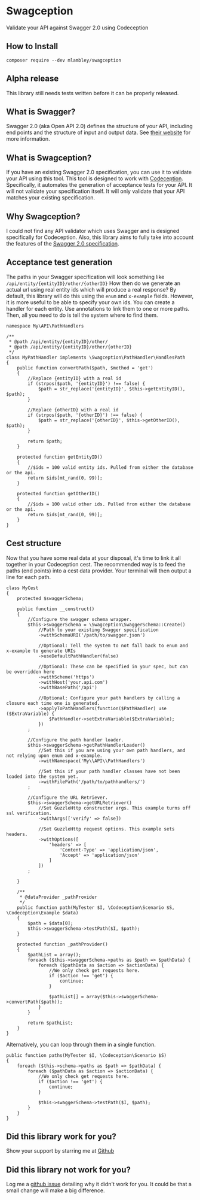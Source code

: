 # Swagception
Validate your API against Swagger 2.0 using Codeception

## How to Install
```
composer require --dev mlambley/swagception
```

## Alpha release
This library still needs tests written before it can be properly released.

## What is Swagger?
Swagger 2.0 (aka Open API 2.0) defines the structure of your API, including end points and the structure of input and output data.
See [their website](https://swagger.io/) for more information.

## What is Swagception?
If you have an existing Swagger 2.0 specification, you can use it to validate your API using this tool.
This tool is designed to work with [Codeception](https://codeception.com/). Specifically, it automates the generation of acceptance tests for your API.
It will not validate your specification itself. It will only validate that your API matches your existing specification.

## Why Swagception?
I could not find any API validator which uses Swagger and is designed specifically for Codeception.
Also, this library aims to fully take into account the features of the [Swagger 2.0 specification](https://swagger.io/docs/specification/2-0/basic-structure/).

## Acceptance test generation
The paths in your Swagger specification will look something like `/api/entity/{entityID}/other/{otherID}`
How then do we generate an actual url using real entity ids which will produce a real response?
By default, this library will do this using the `enum` and `x-example` fields. However, it is more useful to be able to specify your own ids.
You can create a handler for each entity. Use annotations to link them to one or more paths. Then, all you need to do is tell the system where to find them.

```
namespace My\API\PathHandlers

/**
 * @path /api/entity/{entityID}/other/
 * @path /api/entity/{entityID}/other/{otherID}
 */
class MyPathHandler implements \Swagception\PathHandler\HandlesPath
{
    public function convertPath($path, $method = 'get')
    {
        //Replace {entityID} with a real id
        if (strpos($path, '{entityID}') !== false) {
            $path = str_replace('{entityID}', $this->getEntityID(), $path);
        }

        //Replace {otherID} with a real id
        if (strpos($path, '{otherID}') !== false) {
            $path = str_replace('{otherID}', $this->getOtherID(), $path);
        }

        return $path;
    }

    protected function getEntityID()
    {
        //$ids = 100 valid entity ids. Pulled from either the database or the api.
        return $ids[mt_rand(0, 99)];
    }

    protected function getOtherID()
    {
        //$ids = 100 valid other ids. Pulled from either the database or the api.
        return $ids[mt_rand(0, 99)];
    }
}
```

## Cest structure
Now that you have some real data at your disposal, it's time to link it all together in your Codeception cest.
The recommended way is to feed the paths (end points) into a cest data provider. Your terminal will then output a line for each path.
```
class MyCest
{
    protected $swaggerSchema;

    public function __construct()
    {
        //Configure the swagger schema wrapper.
        $this->swaggerSchema = \Swagception\SwaggerSchema::Create()
            //Path to your existing Swagger specification
            ->withSchemaURI('/path/to/swagger.json')

            //Optional: Tell the system to not fall back to enum and x-example to generate URIs
            ->useDefaultPathHandler(false)

            //Optional: These can be specified in your spec, but can be overridden here
            ->withScheme('https')
            ->withHost('your.api.com')
            ->withBasePath('/api')

            //Optional: Configure your path handlers by calling a closure each time one is generated.
            ->applyToPathHandlers(function($PathHandler) use ($ExtraVariable) {
                $PathHandler->setExtraVariable($ExtraVariable);
            })
        ;

        //Configure the path handler loader.
        $this->swaggerSchema->getPathHandlerLoader()
            //Set this if you are using your own path handlers, and not relying upon enum and x-example.
            ->withNamespace('My\\API\\PathHandlers')

            //Set this if your path handler classes have not been loaded into the system yet.
            ->withFilePath('/path/to/pathhandlers/')
        ;

        //Configure the URL Retriever.
        $this->swaggerSchema->getURLRetriever()
            //Set GuzzleHttp constructor args. This example turns off ssl verification.
            ->withArgs(['verify' => false])

            //Set GuzzleHttp request options. This example sets headers.
            ->withOptions([
                'headers' => [
                    'Content-Type' => 'application/json',
                    'Accept' => 'application/json'
                ]
            ])
        ;

    }

    /**
     * @dataProvider _pathProvider
     */
    public function path(MyTester $I, \Codeception\Scenario $S, \Codeception\Example $data)
    {
        $path = $data[0];
        $this->swaggerSchema->testPath($I, $path);
    }

    protected function _pathProvider()
    {
        $pathList = array();
        foreach ($this->swaggerSchema->paths as $path => $pathData) {
            foreach ($pathData as $action => $actionData) {
                //We only check get requests here.
                if ($action !== 'get') {
                    continue;
                }

                $pathList[] = array($this->swaggerSchema->convertPath($path));
            }
        }

        return $pathList;
    }
}

```

Alternatively, you can loop through them in a single function.
```
public function paths(MyTester $I, \Codeception\Scenario $S)
{
    foreach ($this->schema->paths as $path => $pathData) {
        foreach ($pathData as $action => $actionData) {
            //We only check get requests here.
            if ($action !== 'get') {
                continue;
            }

            $this->swaggerSchema->testPath($I, $path);
        }
    }
}
```

## Did this library work for you?
Show your support by starring me at [Github](https://github.com/mlambley/swagception/)

## Did this library not work for you?
Log me a [github issue](https://github.com/mlambley/swagception/issues) detailing why it didn't work for you.
It could be that a small change will make a big difference.

